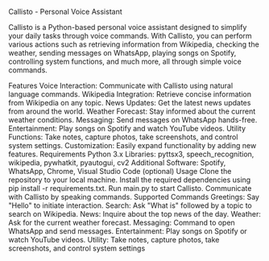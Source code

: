 Callisto - Personal Voice Assistant

Callisto is a Python-based personal voice assistant designed to simplify your daily tasks through voice commands. With Callisto, you can perform various actions such as retrieving information from Wikipedia, checking the weather, sending messages on WhatsApp, playing songs on Spotify, controlling system functions, and much more, all through simple voice commands.

Features
Voice Interaction: Communicate with Callisto using natural language commands.
Wikipedia Integration: Retrieve concise information from Wikipedia on any topic.
News Updates: Get the latest news updates from around the world.
Weather Forecast: Stay informed about the current weather conditions.
Messaging: Send messages on WhatsApp hands-free.
Entertainment: Play songs on Spotify and watch YouTube videos.
Utility Functions: Take notes, capture photos, take screenshots, and control system settings.
Customization: Easily expand functionality by adding new features.
Requirements
Python 3.x
Libraries: pyttsx3, speech_recognition, wikipedia, pywhatkit, pyautogui, cv2
Additional Software: Spotify, WhatsApp, Chrome, Visual Studio Code (optional)
Usage
Clone the repository to your local machine.
Install the required dependencies using pip install -r requirements.txt.
Run main.py to start Callisto.
Communicate with Callisto by speaking commands.
Supported Commands
Greetings: Say "Hello" to initiate interaction.
Search: Ask "What is" followed by a topic to search on Wikipedia.
News: Inquire about the top news of the day.
Weather: Ask for the current weather forecast.
Messaging: Command to open WhatsApp and send messages.
Entertainment: Play songs on Spotify or watch YouTube videos.
Utility: Take notes, capture photos, take screenshots, and control system settings
